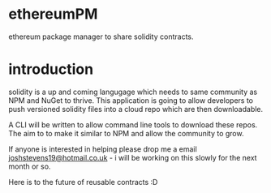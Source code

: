 # ethereumPM
ethereum package manager to share solidity contracts.

# introduction

solidity is a up and coming langugage which needs to same community as NPM and NuGet to thrive. This application is going to allow developers to push versioned solidity files into a cloud repo which are then downloadable. 

A CLI will be written to allow command line tools to download these repos. The aim to to make it similar to NPM and allow the community to grow.

If anyone is interested in helping please drop me a email joshstevens19@hotmail.co.uk - i will be working on this slowly for the next month or so. 

Here is to the future of reusable contracts :D 
